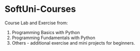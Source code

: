 # SoftUni-Courses
Course Lab and Exercise from:
1. Programming Basics with Python
2. Programming Fundamentals with Python
3. Others - additional exercise and mini projects for beginners.
